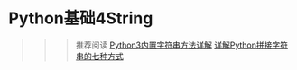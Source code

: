 # Python基础4String

> > > 推荐阅读 [Python3内置字符串方法详解](https://www.cnblogs.com/wushuaishuai/p/7691970.html#_label0_1) [详解Python拼接字符串的七种方式](https://www.jiqizhixin.com/articles/2018-11-01-3)

